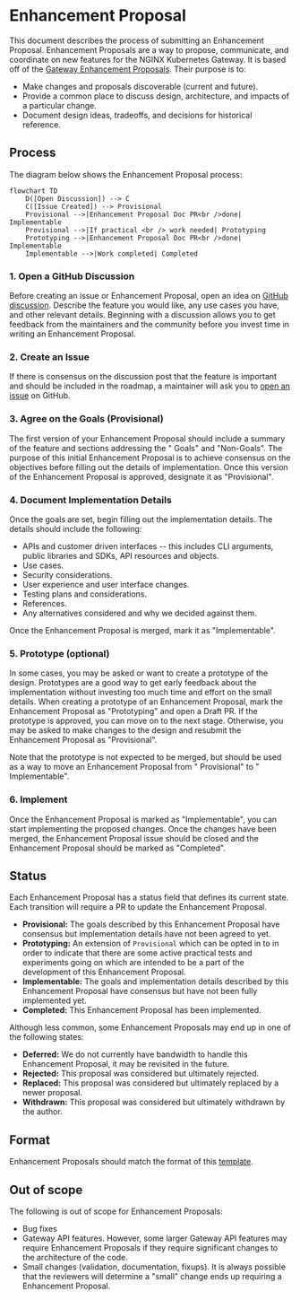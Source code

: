 # Enhancement Proposal

This document describes the process of submitting an Enhancement Proposal. Enhancement Proposals are a way to propose,
communicate, and coordinate on new features for the NGINX Kubernetes Gateway. It is based off of
the [Gateway Enhancement Proposals](https://github.com/kubernetes-sigs/gateway-api/blob/main/geps/overview.md). Their
purpose is to:

- Make changes and proposals discoverable (current and future).
- Provide a common place to discuss design, architecture, and impacts of a particular change.
- Document design ideas, tradeoffs, and decisions for historical reference.

## Process

The diagram below shows the Enhancement Proposal process:

```mermaid
flowchart TD
    D([Open Discussion]) --> C
    C([Issue Created]) --> Provisional
    Provisional -->|Enhancement Proposal Doc PR<br />done| Implementable
    Provisional -->|If practical <br /> work needed| Prototyping
    Prototyping -->|Enhancement Proposal Doc PR<br />done| Implementable
    Implementable -->|Work completed| Completed
```

### 1. Open a GitHub Discussion

Before creating an issue or Enhancement Proposal, open an idea
on [GitHub discussion](https://github.com/nginxinc/nginx-kubernetes-gateway/discussions/new?category=ideas). Describe
the feature you would like, any use cases you have, and other relevant details. Beginning with a discussion allows you
to get feedback from the maintainers and the community before you invest time in writing an Enhancement Proposal.

### 2. Create an Issue

If there is consensus on the discussion post that the feature is important and should be included in the roadmap, a
maintainer will ask you
to [open an issue](https://github.com/nginxinc/nginx-kubernetes-gateway/issues/new?assignees=&labels=proposal&projects=&template=enhancement.md&title=)
on GitHub.

### 3. Agree on the Goals (Provisional)

The first version of your Enhancement Proposal should include a summary of the feature and sections addressing the "
Goals" and "Non-Goals". The purpose of this initial Enhancement Proposal is to achieve consensus on the objectives
before filling out the details of implementation. Once this version of the Enhancement Proposal is approved, designate
it as "Provisional".

### 4. Document Implementation Details

Once the goals are set, begin filling out the implementation details. The details should include the following:

- APIs and customer driven interfaces -- this includes CLI arguments, public libraries and SDKs, API resources and
  objects.
- Use cases.
- Security considerations.
- User experience and user interface changes.
- Testing plans and considerations.
- References.
- Any alternatives considered and why we decided against them.

Once the Enhancement Proposal is merged, mark it as "Implementable".

### 5. Prototype (optional)

In some cases, you may be asked or want to create a prototype of the design. Prototypes are a good way to get early
feedback about the implementation without investing too much time and effort on the small details. When creating a
prototype of an Enhancement Proposal, mark the Enhancement Proposal as "Prototyping" and open a Draft PR. If the
prototype is approved, you can move on to the next stage. Otherwise, you may be asked to make changes to the design and
resubmit the Enhancement Proposal as "Provisional".

Note that the prototype is not expected to be merged, but should be used as a way to move an Enhancement Proposal from "
Provisional" to "
Implementable".

### 6. Implement

Once the Enhancement Proposal is marked as "Implementable", you can start implementing the proposed changes. Once the
changes have been merged, the Enhancement Proposal issue should be closed and the Enhancement Proposal should be marked
as "Completed".

## Status

Each Enhancement Proposal has a status field that defines its current state. Each transition will require a PR to update
the Enhancement Proposal.

* **Provisional:** The goals described by this Enhancement Proposal have consensus but implementation details have not
  been agreed to yet.
* **Prototyping:** An extension of `Provisional` which can be opted in to in order to indicate that there are some
  active practical tests and experiments going on which are intended to be a part of the development of this Enhancement
  Proposal.
* **Implementable:** The goals and implementation details described by this Enhancement Proposal have consensus but have
  not been fully implemented yet.
* **Completed:** This Enhancement Proposal has been implemented.

Although less common, some Enhancement Proposals may end up in one of the following states:

* **Deferred:** We do not currently have bandwidth to handle this Enhancement Proposal, it may be revisited in the
  future.
* **Rejected:** This proposal was considered but ultimately rejected.
* **Replaced:** This proposal was considered but ultimately replaced by a newer proposal.
* **Withdrawn:** This proposal was considered but ultimately withdrawn by the author.

## Format

Enhancement Proposals should match the format of this [template](template.md).

## Out of scope

The following is out of scope for Enhancement Proposals:

* Bug fixes
* Gateway API features. However, some larger Gateway API features may require Enhancement Proposals if they require
  significant changes to the architecture of the code.
* Small changes (validation, documentation, fixups). It is always possible that the reviewers will determine a "small"
  change ends up requiring a Enhancement Proposal.
